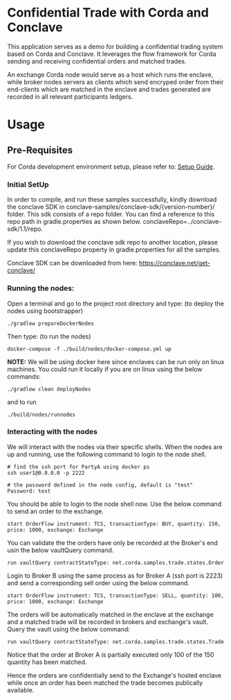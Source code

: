 # Confidential Trade with Corda and Conclave 

This application serves as a demo for building a confidential trading system based on
Corda and Conclave. It leverages the flow framework for Corda sending and receiving
confidential orders and matched trades.

An exchange Corda node would serve as a host which runs the enclave, while broker 
nodes servers as clients which send encryped order from their end-clients which 
are matched in the enclave and trades generated are recorded in all relevant 
participants ledgers.


# Usage

## Pre-Requisites
For Corda development environment setup, please refer to: [Setup Guide](https://docs.corda.net/getting-set-up.html).

### Initial SetUp

In order to compile, and run these samples successfully, kindly download the conclave SDK in conclave-samples/conclave-sdk/{version-number}/ folder.
This sdk consists of a repo folder. You can find a reference to this repo path in gradle.properties as shown below.
conclaveRepo=../conclave-sdk/1.1/repo.

If you wish to download the conclave sdk repo to another location, please update this conclaveRepo property in
gradle.properties for all the samples.

Conclave SDK can be downloaded from here: https://conclave.net/get-conclave/

### Running the nodes:
Open a terminal and go to the project root directory and type: (to deploy the nodes using bootstrapper)
```
./gradlew prepareDockerNodes
```

Then type: (to run the nodes)
```
docker-compose -f ./build/nodes/docker-compose.yml up
```

<strong>NOTE:</strong> We will be using docker here since enclaves can be run only on linux machines. You could run
it locally if you are on linux using the below commands:
```
./gradlew clean deployNodes
```
and to run
```
./build/nodes/runnodes
```

### Interacting with the nodes
We will interact with the nodes via their specific shells. When the nodes are up and running, use the following command 
to login to the node shell.

```
# find the ssh port for PartyA using docker ps
ssh user1@0.0.0.0 -p 2222

# the password defined in the node config, default is "test"
Password: test
```

You should be able to login to the node shell now. Use the below command to send an order to the exchange.
```
start OrderFlow instrument: TCS, transactionType: BUY, quantity: 150, price: 1000, exchange: Exchange
```
You can validate the the orders have only be recorded at the Broker's end usin the
below vaultQuery command.

```
run vaultQuery contractStateType: net.corda.samples.trade.states.Order
```

Login to Broker B using the same process as for Broker A (ssh port is 2223)
and send a corresponding sell order using the below command.

```
start OrderFlow instrument: TCS, transactionType: SELL, quantity: 100, price: 1000, exchange: Exchange
```

The orders will be automatically matched in the enclave at the exchange and a matched
trade will be recorded in brokers and exchange's vault. Query the vault using the below 
command:


```
run vaultQuery contractStateType: net.corda.samples.trade.states.Trade
```

Notice that the order at Broker A is partially executed only 100 of the 150 quantity 
has been matched.

Hence the orders are confidentially send to the Exchange's hosted enclave while once an
order has been matched the trade becomes publically available.